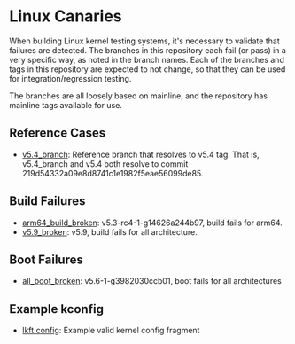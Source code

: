 # Linux Canaries

When building Linux kernel testing systems, it's necessary to validate that
failures are detected. The branches in this repository each fail (or pass) in a
very specific way, as noted in the branch names. Each of the branches and tags
in this repository are expected to not change, so that they can be used for
integration/regression testing.

The branches are all loosely based on mainline, and the repository has mainline
tags available for use.

## Reference Cases

- [v5.4_branch](https://github.com/Linaro/linux-canaries/tree/v5.4_branch):
  Reference branch that resolves to v5.4 tag. That is, v5.4_branch and v5.4
  both resolve to commit 219d54332a09e8d8741c1e1982f5eae56099de85.

## Build Failures

- [arm64_build_broken](https://github.com/Linaro/linux-canaries/tree/arm64_build_broken):
  v5.3-rc4-1-g14626a244b97, build fails for arm64.
- [v5.9_broken](https://github.com/Linaro/linux-canaries/tree/v5.9_broken):
  v5.9, build fails for all architecture.


## Boot Failures

- [all_boot_broken](https://github.com/Linaro/linux-canaries/tree/all_boot_broken):
  v5.6-1-g3982030ccb01, boot fails for all architectures

## Example kconfig

- [lkft.config](lkft.config): Example valid kernel config fragment
